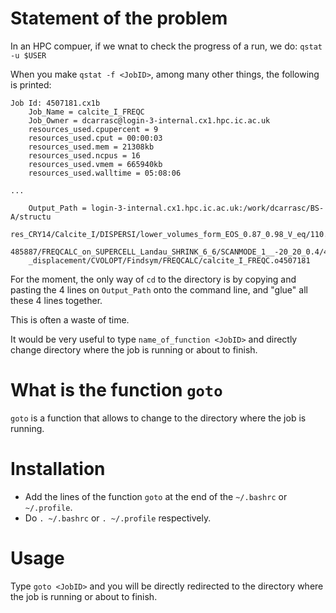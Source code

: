 # Statement of the problem

In an HPC compuer, if we wnat to check the progress of a run, we do: `qstat -u $USER`

When you make `qstat -f <JobID>`, among many other things, the following is printed:

```
Job Id: 4507181.cx1b
    Job_Name = calcite_I_FREQC
    Job_Owner = dcarrasc@login-3-internal.cx1.hpc.ic.ac.uk
    resources_used.cpupercent = 9
    resources_used.cput = 00:00:03
    resources_used.mem = 21308kb
    resources_used.ncpus = 16
    resources_used.vmem = 665940kb
    resources_used.walltime = 05:08:06

...

    Output_Path = login-3-internal.cx1.hpc.ic.ac.uk:/work/dcarrasc/BS-A/structu
	res_CRY14/Calcite_I/DISPERSI/lower_volumes_form_EOS_0.87_0.98_V_eq/110.
	485887/FREQCALC_on_SUPERCELL_Landau_SHRINK_6_6/SCANMODE_1__-20_20_0.4/4
	_displacement/CVOLOPT/Findsym/FREQCALC/calcite_I_FREQC.o4507181

```
For the moment, the only way of `cd` to the directory is by copying and pasting the 4 lines on `Output_Path` onto the command line, and "glue" all these 4 lines together.

This is often a waste of time.

It would be very useful to type `name_of_function <JobID>` and directly change directory where the job is running or about to finish.

# What is the function `goto`

`goto` is a function that allows to change to the directory where the job is running.

# Installation

* Add the lines of the function `goto` at the end of the `~/.bashrc` or `~/.profile`.
* Do `. ~/.bashrc` or `. ~/.profile` respectively.

# Usage

Type `goto <JobID>` and you will be directly redirected to the directory where the job is running or about to finish.




